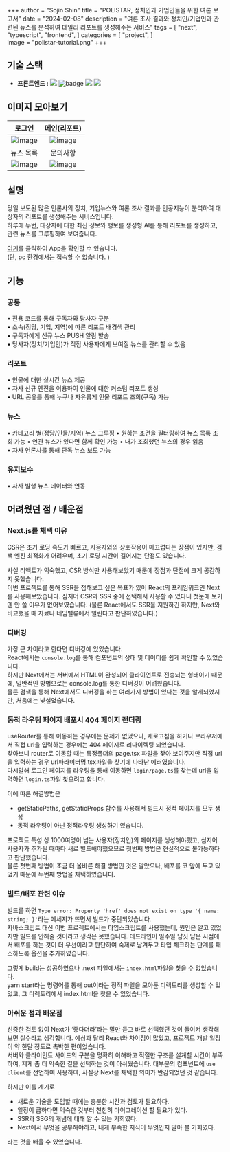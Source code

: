 +++
author = "Sojin Shin"
title = "POLISTAR, 정치인과 기업인들을 위한 여론 보고서"
date = "2024-02-08"
description = "여론 조사 결과와 정치인/기업인과 관련된 뉴스를 분석하여 데일리 리포트를 생성해주는 서비스"
tags = [
"next",
"typescript",
"frontend",
]
categories = [
"project",
]  
image = "polistar-tutorial.png"
+++

## 기술 스택
- **프론트엔드 :**
  <img src="https://img.shields.io/badge/typescript-3178C6?style=for-the-badge&logo=typescript&logoColor=white" style="display:inline;">
  <img src="https://img.shields.io/badge/next-000000?style=for-the-badge&logo=nextdotjs&logoColor=white" alt="badge">
  <img src="https://img.shields.io/badge/mui-007FFF?style=for-the-badge&logo=mui&logoColor=white" style="display:inline;">
  <img src="https://img.shields.io/badge/axios-5A29E4?style=for-the-badge&logo=axios&logoColor=white" style="display:inline;">

## 이미지 모아보기

|             로그인             |         메인(리포트)         |
|:---------------------------:|:-----------------------:|
|  ![image](https://velog.velcdn.com/images/jane20180/post/b1e9b1cf-270c-4ba8-8e79-9153230f0abc/image.gif)  | ![image](https://velog.velcdn.com/images/jane20180/post/f89789d8-75bb-4d06-ae8f-70863493ce2d/image.gif) |
|            뉴스 목록            |          문의사항           |
| ![image](https://velog.velcdn.com/images/jane20180/post/f3250432-605d-4ca9-80f4-27a7904d0e61/image.gif) | ![image](https://velog.velcdn.com/images/jane20180/post/e6134cda-bfed-4161-8eb6-e2dd81146769/image.gif)  |



## 설명
당일 보도된 많은 언론사의 정치, 기업뉴스와 여론 조사 결과를 인공지능이 분석하여 대상자의 리포트를 생성해주는 서비스입니다.  
하루에 두번, 대상자에 대한 최신 정보와 행보를 생성형 AI를 통해 리포트를 생성하고, 관련 뉴스를 그루핑하여 보여줍니다.  

[//]: # ([여기]&#40;http://dev-www.newssalad.com:8282/&#41;를 클릭하여 프로젝트를 확인할 수 있습니다.)
[여기](https://apps.apple.com/kr/app/polistar/id6476597198)를 클릭하여 App을 확인할 수 있습니다.  
(단, pc 환경에서는 접속할 수 없습니다. )


## 기능

### 공통
• 전용 코드를 통해 구독자와 당사자 구분  
• 소속(정당, 기업, 지역)에 따른 리포트 배경색 관리  
• 구독자에게 신규 뉴스 PUSH 알림 발송  
• 당사자(정치/기업인)가 직접 사용자에게 보여질 뉴스를 관리할 수 있음

### 리포트
• 인물에 대한 실시간 뉴스 제공   
• 자사 신규 엔진을 이용하여 인물에 대한 커스텀 리포트 생성  
• URL 공유를 통해 누구나 자유롭게 인물 리포트 조회(구독) 가능

### 뉴스
• 카테고리 별(정당/인물/지역) 뉴스 그루핑
• 원하는 조건을 필터링하여 뉴스 목록 조회 가능
• 연관 뉴스가 있다면 함께 확인 가능
• 내가 조회했던 뉴스의 경우 읽음   
• 자사 언론사를 통해 단독 뉴스 보도 가능

### 유지보수
• 자사 발행 뉴스 데이터와 연동

## 어려웠던 점 / 배운점

### Next.js를 채택 이유
CSR은 초기 로딩 속도가 빠르고, 사용자와의 상호작용이 매끄럽다는 장점이 있지만, 검색 엔진 최적화가 어려우며, 초기 로딩 시간이 길어지는 단점도 있습니다. 

사실 리액트가 익숙했고, CSR 방식만 사용해보았기 때문에 장점과 단점에 크게 공감하지 못했습니다.  
이번 프로젝트를 통해 SSR을 접해보고 싶은 목표가 있어 React의 프레임워크인 Next를 사용해보았습니다.
심지어 CSR과 SSR 중에 선택해서 사용할 수 있다니 첫눈에 보기엔 안 쓸 이유가 없어보였습니다. 
(물론 React에서도 SSR을 지원하긴 하지만, Next와 비교했을 때 자료나 네임밸류에서 밀린다고 판단하였습니다.)


### 디버깅
가장 큰 차이라고 한다면 디버깅에 있었습니다.  
React에서는 `console.log`를 통해 컴포넌트의 상태 및 데이터를 쉽게 확인할 수 있었습니다.  
하지만 Next에서는 서버에서 HTML이 완성되어 클라이언트로 전송되는 형태이기 때문에, 일반적인 방법으로는 console.log를 통한 디버깅이 어려웠습니다.  
물론 검색을 통해 Next에서도 디버깅을 하는 여러가지 방법이 있다는 것을 알게되었지만, 처음에는 낯설었습니다. 


### 동적 라우팅 페이지 배포시 404 페이지 랜더링
useRouter를 통해 이동하는 경우에는 문제가 없었으나, 새로고침을 하거나 브라우저에서 직접 url을 입력하는 경우에는 404 페이지로 리다이렉팅 되었습니다.  
찾아보니 router로 이동할 때는 특정폴더의 page.tsx 파일을 찾아 보여주지만 직접 url을 입력하는 경우 url파라미터명.tsx파일을 찾기에 나타난 에러였습니다.  
다시말해 로그인 페이지를 라우팅을 통해 이동하면 `login/page.ts`를 찾는데 url을 입력하면 `login.ts`파일 찾으려고 합니다. 

이에 따른 해결방법은 
- getStaticPaths, getStaticProps 함수를 사용해서 빌드시 정적 페이지를 모두 생성
- 동적 라우팅이 아닌 정적라우팅 생성하기
였습니다. 

프로젝트 특성 상 1000여명이 넘는 사용자(정치인)의 페이지를 생성해야했고, 심지어 사용자가 추가될 때마다 새로 빌드해야했으므로 첫번째 방법은 현실적으로 불가능하다고 판단했습니다.  
물론 첫번째 방법이 조금 더 올바른 해결 방법인 것은 알았으나, 배포를 코 앞에 두고 있었기 때문에 두번째 방법을 채택하였습니다. 


### 빌드/배포 관련 이슈
빌드를 하면 `Type error: Property 'href' does not exist on type '{ name: string; }'`라는 메세지가 뜨면서 빌드가 중단되었습니다.  
자바스크립트 대신 이번 프로젝트에서는 타입스크립트를 사용했는데, 원인은 알고 있었지만 빌드를 안해줄 것이라고 생각은 못했습니다.
데드라인이 일주일 남짓 남은 시점에서 배포를 하는 것이 더 우선이라고 판단하여 숙제로 남겨두고 타입 체크하는 단계를 패스하도록 옵션을 추가하였습니다.

그렇게 build는 성공하였으나 .next 파일에서는 `index.html`파일을 찾을 수 없었습니다.  
yarn start라는 명령어를 통해 out이라는 정적 파일을 모아둔 디렉토리를 생성할 수 있었고, 그 디렉토리에서 index.html을 찾을 수 있었습니다. 


### 아쉬운 점과 배운점
신중한 검토 없이 Next가 ‘좋다더라’라는 말만 듣고 바로 선택했던 것이 돌이켜 생각해보면 실수라고 생각합니다.
예상과 달리 React와 차이점이 많았고, 프로젝트 개발 일정이 약 한달 정도로 촉박한 편이었습니다.  
서버와 클라이언트 사이드의 구분을 명확히 이해하고 적절한 구조를 설계할 시간이 부족하여, 제게 좀 더 익숙한 길을 선택하는 것이 아쉬웠습니다.
대부분의 컴포넌트에 `use client`를 선언하여 사용하여, 사실상 Next를 채택한 의미가 반감되었던 것 같습니다.

하지만 이를 계기로 
- 새로운 기술을 도입할 때에는 충분한 시간과 검토가 필요하다.
- 일정이 급하다면 익숙한 것부터 천천히 마이그레이션 할 필요가 있다.
- SSR과 SSG의 개념에 대해 알 수 있는 기회였다.
- Next에서 무엇을 공부해야하고, 내게 부족한 지식이 무엇인지 알아 볼 기회였다.

라는 것을 배울 수 있었습니다. 

